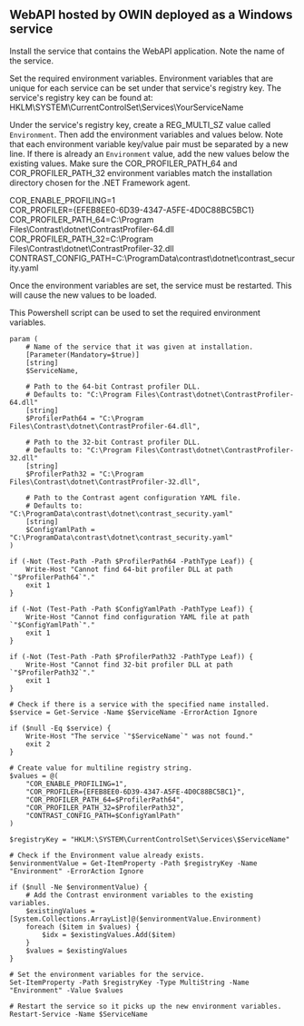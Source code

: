 ## WebAPI hosted by OWIN deployed as a Windows service

Install the service that contains the WebAPI application. Note the name of the service.

Set the required environment variables. Environment variables that are unique for each service can be set under that service's registry key. The service's registry key can be found at:  
HKLM\SYSTEM\CurrentControlSet\Services\YourServiceName

Under the service's registry key, create a REG_MULTI_SZ value called `Environment`. Then add the environment variables and values below. Note that each environment variable key/value pair must be separated by a new line. If there is already an `Environment` value, add the new values below the existing values. Make sure the COR_PROFILER_PATH_64 and COR_PROFILER_PATH_32 environment variables match the installation directory chosen for the .NET Framework agent.

COR_ENABLE_PROFILING=1  
COR_PROFILER={EFEB8EE0-6D39-4347-A5FE-4D0C88BC5BC1}  
COR_PROFILER_PATH_64=C:\Program Files\Contrast\dotnet\ContrastProfiler-64.dll  
COR_PROFILER_PATH_32=C:\Program Files\Contrast\dotnet\ContrastProfiler-32.dll  
CONTRAST_CONFIG_PATH=C:\ProgramData\contrast\dotnet\contrast_security.yaml  

Once the environment variables are set, the service must be restarted. This will cause the new values to be loaded.

This Powershell script can be used to set the required environment variables.

```
param (
    # Name of the service that it was given at installation.
    [Parameter(Mandatory=$true)]
    [string]
    $ServiceName,

    # Path to the 64-bit Contrast profiler DLL.
    # Defaults to: "C:\Program Files\Contrast\dotnet\ContrastProfiler-64.dll"
    [string]
    $ProfilerPath64 = "C:\Program Files\Contrast\dotnet\ContrastProfiler-64.dll",

    # Path to the 32-bit Contrast profiler DLL.
    # Defaults to: "C:\Program Files\Contrast\dotnet\ContrastProfiler-32.dll"
    [string]
    $ProfilerPath32 = "C:\Program Files\Contrast\dotnet\ContrastProfiler-32.dll",

    # Path to the Contrast agent configuration YAML file.
    # Defaults to: "C:\ProgramData\contrast\dotnet\contrast_security.yaml"
    [string]
    $ConfigYamlPath = "C:\ProgramData\contrast\dotnet\contrast_security.yaml"
)

if (-Not (Test-Path -Path $ProfilerPath64 -PathType Leaf)) {
    Write-Host "Cannot find 64-bit profiler DLL at path `"$ProfilerPath64`"."
    exit 1
}

if (-Not (Test-Path -Path $ConfigYamlPath -PathType Leaf)) {
    Write-Host "Cannot find configuration YAML file at path `"$ConfigYamlPath`"."
    exit 1
}

if (-Not (Test-Path -Path $ProfilerPath32 -PathType Leaf)) {
    Write-Host "Cannot find 32-bit profiler DLL at path `"$ProfilerPath32`"."
    exit 1
}

# Check if there is a service with the specified name installed.
$service = Get-Service -Name $ServiceName -ErrorAction Ignore

if ($null -Eq $service) {
    Write-Host "The service `"$ServiceName`" was not found."
    exit 2
}

# Create value for multiline registry string.
$values = @(
    "COR_ENABLE_PROFILING=1",
    "COR_PROFILER={EFEB8EE0-6D39-4347-A5FE-4D0C88BC5BC1}",
    "COR_PROFILER_PATH_64=$ProfilerPath64",
    "COR_PROFILER_PATH_32=$ProfilerPath32",
    "CONTRAST_CONFIG_PATH=$ConfigYamlPath"
)

$registryKey = "HKLM:\SYSTEM\CurrentControlSet\Services\$ServiceName"

# Check if the Environment value already exists.
$environmentValue = Get-ItemProperty -Path $registryKey -Name "Environment" -ErrorAction Ignore

if ($null -Ne $environmentValue) {
    # Add the Contrast environment variables to the existing variables.
    $existingValues = [System.Collections.ArrayList]@($environmentValue.Environment)
    foreach ($item in $values) {
        $idx = $existingValues.Add($item)
    }
    $values = $existingValues
}

# Set the environment variables for the service.
Set-ItemProperty -Path $registryKey -Type MultiString -Name "Environment" -Value $values

# Restart the service so it picks up the new environment variables.
Restart-Service -Name $ServiceName
```
